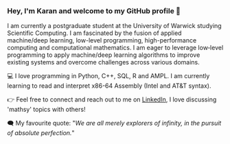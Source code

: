 ### Hey, I'm Karan and welcome to my GitHub profile 👋

I am currently a postgraduate student at the University of Warwick studying Scientific Computing. I am fascinated by the fusion of applied machine/deep learning, low-level programming, high-performance computing and computational mathematics. I am eager to leverage low‑level programming to apply machine/deep learning algorithms to improve existing systems and overcome challenges across various domains.

💻 I love programming in Python, C++, SQL, R and AMPL. I am currently learning to read and interpret x86-64 Assembly (Intel and AT&T syntax).

👉 Feel free to connect and reach out to me on [LinkedIn](https://www.linkedin.com/in/karan-kataria-90786a1b5/), I love discussing 'mathsy' topics with others!

🗨️ My favourite quote: "_We are all merely explorers of infinity, in the pursuit of absolute perfection._"


